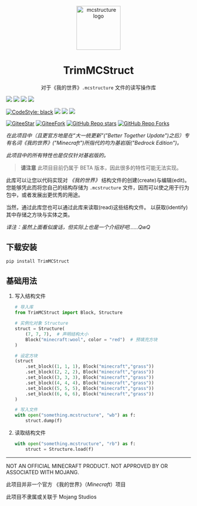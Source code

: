 <p align="center">
	<img
		src="https://gitee.com/TriM-Organization/mcstructure/raw/main/resources/logo.png"
		width="120px"
		align="center" alt="mcstructure logo"
	/>
	<h1 align="center">TrimMCStruct</h1>
	<p align="center">
		对于《我的世界》<code>.mcstructure</code> 文件的读写操作库
	</p>
</p>


[![][GitHub: phoenixR]](https://github.com/phoenixr-codes)
[![][Gitee: Eilles]](https://gitee.com/EillesWan)
[![][GitHub: Eilles]](https://gitHub.com/EillesWan)
[![][Bilibili: Eilles]](https://space.bilibili.com/397369002/)


[![CodeStyle: black]](https://github.com/psf/black)
[![][python]](https://www.python.org/)
[![][license]](LICENSE)
[![][release]](../../releases)


[![GiteeStar](https://gitee.com/TriM-Organization/mcstructure/badge/star.svg?theme=gray)](https://gitee.com/TriM-Organization/mcstructure/stargazers)
[![GiteeFork](https://gitee.com/TriM-Organization/mcstructure/badge/fork.svg?theme=gray)](https://gitee.com/TriM-Organization/mcstructure/members)
[![GitHub Repo stars](https://img.shields.io/github/stars/TriM-Organization/TrimMCStruct?color=white&logo=GitHub&style=plastic)](https://github.com/TriM-Organization/TrimMCStruct/stargazers)
[![GitHub Repo Forks](https://img.shields.io/github/forks/TriM-Organization/TrimMCStruct?color=white&logo=GitHub&style=plastic)](https://github.com/TriM-Organization/TrimMCStruct/forks)

*在此项目中（且更官方地是在“大一统更新”("Better Together Update")之后）专有名词《我的世界》("Minecraft")所指代的均为基岩版("Bedrock Edition")。*

_此项目中的所有特性也是仅仅针对基岩版的。_

> **请注意**
> 此项目目前仍属于 BETA 版本，因此很多的特性可能无法实现。

此库可以让您以代码实现对 *《我的世界》* 结构文件的创建(create)与编辑(edit)。
您能够凭此而将您自己的结构存储为 `.mcstructure` 文件，因而可以使之用于行为包中，或者发展出更优秀的用途。

当然，通过此库您也可以通过此库来读取(read)这些结构文件。
以获取(identify)其中存储之方块与实体之类。

*译注：虽然上面看似废话，但实际上也是一个介绍好吧……QwQ*

下载安装
------------

```bash
pip install TrimMCStruct
```


基础用法
-----------

1.	写入结构文件

	```python
	# 导入库
	from TrimMCStruct import Block, Structure

	# 实例化对象 Structure
	struct = Structure(
		(7, 7, 7),  # 声明结构大小
		Block("minecraft:wool", color = "red")	# 预填充方块
	)

	# 设定方块
	(struct
		.set_block((1, 1, 1), Block("minecraft","grass"))
		.set_block((2, 2, 2), Block("minecraft","grass"))
		.set_block((3, 3, 3), Block("minecraft","grass"))
		.set_block((4, 4, 4), Block("minecraft","grass"))
		.set_block((5, 5, 5), Block("minecraft","grass"))
		.set_block((6, 6, 6), Block("minecraft","grass"))
	)

	# 写入文件
	with open("something.mcstructure", "wb") as f:
		struct.dump(f)

	```

2.	读取结构文件

	```python
	with open("something.mcstructure", "rb") as f:
		struct = Structure.load(f)

	```

--------------------------------------------

NOT AN OFFICIAL MINECRAFT PRODUCT.
NOT APPROVED BY OR ASSOCIATED WITH MOJANG.

此项目并非一个官方 《我的世界》（*Minecraft*）项目

此项目不隶属或关联于 Mojang Studios



[GitHub: phoenixR]: https://img.shields.io/badge/GitHub-phoenixR-00A1E7?style=plastic

[Bilibili: Eilles]: https://img.shields.io/badge/Bilibili-%E5%87%8C%E4%BA%91%E9%87%91%E7%BE%BF-00A1E7?style=plastic
[Gitee: Eilles]: https://img.shields.io/badge/Gitee-EillesWan-00A1E7?style=plastic
[GitHub: Eilles]: https://img.shields.io/badge/GitHub-EillesWan-00A1E7?style=plastic

[CodeStyle: black]: https://img.shields.io/badge/code%20style-black-121110.svg?style=plastic
[python]: https://img.shields.io/badge/python-3.8-AB70FF?style=plastic
[release]: https://img.shields.io/github/v/release/EillesWan/Musicreater?style=plastic
[license]: https://img.shields.io/badge/Licence-Apache-228B22?style=plastic